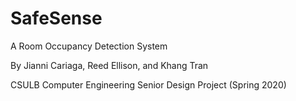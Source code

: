 # SafeSense
A Room Occupancy Detection System

By Jianni Cariaga, Reed Ellison, and Khang Tran

CSULB Computer Engineering Senior Design Project (Spring 2020)
